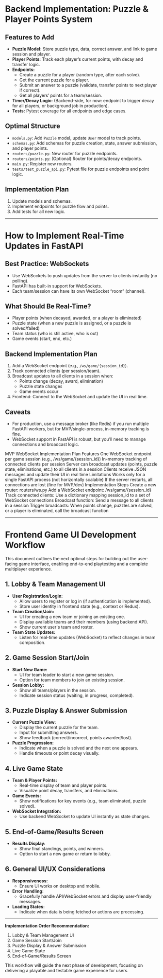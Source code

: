 # Backend Implementation: Puzzle & Player Points System

## Features to Add
- **Puzzle Model:** Store puzzle type, data, correct answer, and link to game session and player.
- **Player Points:** Track each player’s current points, with decay and transfer logic.
- **Endpoints:**
  - Create a puzzle for a player (random type, after each solve).
  - Get the current puzzle for a player.
  - Submit an answer to a puzzle (validate, transfer points to next player if correct).
  - Get all players’ points for a team/session.
- **Timer/Decay Logic:** (Backend-side, for now: endpoint to trigger decay for all players, or background job in production).
- **Tests:** Pytest coverage for all endpoints and edge cases.

## Optimal Structure
- `models.py`: Add `Puzzle` model, update `User` model to track points.
- `schemas.py`: Add schemas for puzzle creation, state, answer submission, and player points.
- `routers/puzzle.py`: New router for puzzle endpoints.
- `routers/points.py`: (Optional) Router for points/decay endpoints.
- `main.py`: Register new routers.
- `tests/test_puzzle_api.py`: Pytest file for puzzle endpoints and point logic.

## Implementation Plan
1. Update models and schemas.
2. Implement endpoints for puzzle flow and points.
3. Add tests for all new logic.

---

# How to Implement Real-Time Updates in FastAPI

## Best Practice: WebSockets
- Use WebSockets to push updates from the server to clients instantly (no polling).
- FastAPI has built-in support for WebSockets.
- Each team/session can have its own WebSocket “room” (channel).

## What Should Be Real-Time?
- Player points (when decayed, awarded, or a player is eliminated)
- Puzzle state (when a new puzzle is assigned, or a puzzle is solved/failed)
- Team status (who is still active, who is out)
- Game events (start, end, etc.)

## Backend Implementation Plan
1. Add a WebSocket endpoint (e.g., `/ws/game/{session_id}`).
2. Track connected clients (per session/team).
3. Broadcast updates to all clients in a session when:
   - Points change (decay, award, elimination)
   - Puzzle state changes
   - Game events occur
4. Frontend: Connect to the WebSocket and update the UI in real time.

## Caveats
- For production, use a message broker (like Redis) if you run multiple FastAPI workers, but for MVP/single-process, in-memory tracking is fine.
- WebSocket support in FastAPI is robust, but you’ll need to manage connections and broadcast logic. 

MVP WebSocket Implementation Plan
Features
One WebSocket endpoint per game session (e.g., /ws/game/{session_id})
In-memory tracking of connected clients per session
Server can broadcast updates (points, puzzle state, eliminations, etc.) to all clients in a session
Clients receive JSON messages and update their UI in real time
Limitations
Works only for a single FastAPI process (not horizontally scalable)
If the server restarts, all connections are lost (fine for MVP/dev)
Implementation Steps
Create a new router: routers/ws.py
Add a WebSocket endpoint: /ws/game/{session_id}
Track connected clients: Use a dictionary mapping session_id to a set of WebSocket connections
Broadcast function: Send a message to all clients in a session
Trigger broadcasts: When points change, puzzles are solved, or a player is eliminated, call the broadcast function

---

# Frontend Game UI Development Workflow

This document outlines the next optimal steps for building out the user-facing game interface, enabling end-to-end playtesting and a complete multiplayer experience.

## 1. Lobby & Team Management UI
- **User Registration/Login:**
  - Allow users to register or log in (if authentication is implemented).
  - Store user identity in frontend state (e.g., context or Redux).
- **Team Creation/Join:**
  - UI for creating a new team or joining an existing one.
  - Display available teams and their members (using backend API).
  - Show current user's team and roster.
- **Team State Updates:**
  - Listen for real-time updates (WebSocket) to reflect changes in team composition.

## 2. Game Session Start/Join
- **Start New Game:**
  - UI for team leader to start a new game session.
  - Option for team members to join an existing session.
- **Session Lobby:**
  - Show all teams/players in the session.
  - Indicate session status (waiting, in progress, completed).

## 3. Puzzle Display & Answer Submission
- **Current Puzzle View:**
  - Display the current puzzle for the team.
  - Input for submitting answers.
  - Show feedback (correct/incorrect, points awarded/lost).
- **Puzzle Progression:**
  - Indicate when a puzzle is solved and the next one appears.
  - Handle timeouts or point decay visually.

## 4. Live Game State
- **Team & Player Points:**
  - Real-time display of team and player points.
  - Visualize point decay, transfers, and eliminations.
- **Game Events:**
  - Show notifications for key events (e.g., team eliminated, puzzle solved).
- **WebSocket Integration:**
  - Use backend WebSocket to update UI instantly as state changes.

## 5. End-of-Game/Results Screen
- **Results Display:**
  - Show final standings, points, and winners.
  - Option to start a new game or return to lobby.

## 6. General UI/UX Considerations
- **Responsiveness:**
  - Ensure UI works on desktop and mobile.
- **Error Handling:**
  - Gracefully handle API/WebSocket errors and display user-friendly messages.
- **Loading States:**
  - Indicate when data is being fetched or actions are processing.

---

**Implementation Order Recommendation:**
1. Lobby & Team Management UI
2. Game Session Start/Join
3. Puzzle Display & Answer Submission
4. Live Game State
5. End-of-Game/Results Screen

This workflow will guide the next phase of development, focusing on delivering a playable and testable game experience for users.